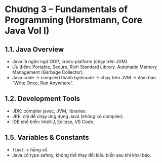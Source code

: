 # Chương 3 – Fundamentals of Programming (Horstmann, Core Java Vol I)

## 1.1. Java Overview

- Java là ngôn ngữ OOP, cross-platform (chạy trên JVM).
- Ưu điểm: Portable, Secure, Rich Standard Library, Automatic Memory Management (Garbage Collector).
- Java code → compiled thành bytecode → chạy trên JVM → đảm bảo "Write Once, Run Anywhere".

## 1.2. Development Tools

- JDK: compiler javac, JVM, libraries.
- JRE: chỉ để chạy ứng dụng Java (không có compiler).
- IDE phổ biến: IntelliJ, Eclipse, VS Code.

## 1.5. Variables & Constants

- `final` → hằng số.
- Java có type safety, không thể thay đổi kiểu biến sau khi khai báo.
